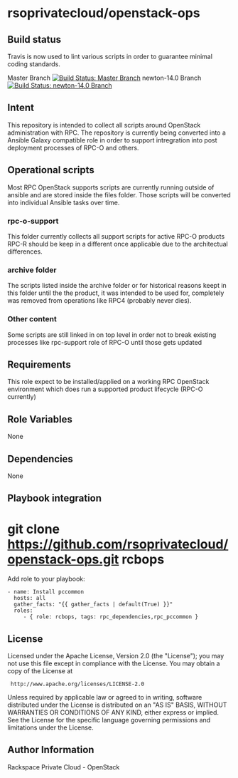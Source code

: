 rsoprivatecloud/openstack-ops
=============================

Build status
------------

Travis is now used to lint various scripts in order to guarantee minimal coding standards.

Master Branch [![Build Status: Master Branch](https://travis-ci.org/rsoprivatecloud/openstack-ops.svg?branch=master)](https://travis-ci.org/rsoprivatecloud/openstack-ops)
newton-14.0 Branch [![Build Status: newton-14.0 Branch](https://travis-ci.org/rsoprivatecloud/openstack-ops.svg?branch=newton-14.0)](https://travis-ci.org/rsoprivatecloud/openstack-ops)


Intent
------

This repository is intended to collect all scripts around OpenStack administration with RPC.
The repository is currently being converted into a Ansible Galaxy compatible role in order to
support intregration into post deployment processes of RPC-O and others.


Operational scripts
-------------------

Most RPC OpenStack supports scripts are currently running outside of ansible and are stored 
inside the files folder.
Those scripts will be converted into individual Ansible tasks over time.

### rpc-o-support

This folder currently collects all support scripts for active RPC-O products
RPC-R should be keep in a different once applicable due to the architectual differences.

### archive folder

The scripts listed inside the archive folder or for historical reasons keept in this folder until the
the product, it was intended to be used for, completely was removed from operations like RPC4 (probably never dies).


### Other content

Some scripts are still linked in on top level in order not to break existing processes
like rpc-support role of RPC-O until those gets updated



Requirements
------------

This role expect to be installed/applied on a working RPC OpenStack environment which does run a
supported product lifecycle (RPC-O currently)


Role Variables
--------------

None

Dependencies
------------

None

Playbook integration
----------------

# git clone https://github.com/rsoprivatecloud/openstack-ops.git rcbops

Add role to your playbook:

    - name: Install pccommon
      hosts: all
      gather_facts: "{{ gather_facts | default(True) }}"
      roles:
         - { role: rcbops, tags: rpc_dependencies,rpc_pccommon }

License
-------

Licensed under the Apache License, Version 2.0 (the "License");
you may not use this file except in compliance with the License.
You may obtain a copy of the License at

     http://www.apache.org/licenses/LICENSE-2.0

Unless required by applicable law or agreed to in writing, software
distributed under the License is distributed on an "AS IS" BASIS,
WITHOUT WARRANTIES OR CONDITIONS OF ANY KIND, either express or implied.
See the License for the specific language governing permissions and
limitations under the License.

Author Information
------------------

Rackspace Private Cloud - OpenStack
